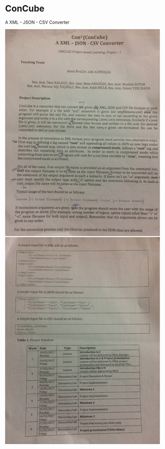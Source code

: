 # ConCube
A XML - JSON - CSV Converter

![Alt text](1.JPG?raw=true "1")
![Alt text](2.JPG?raw=true "2")
